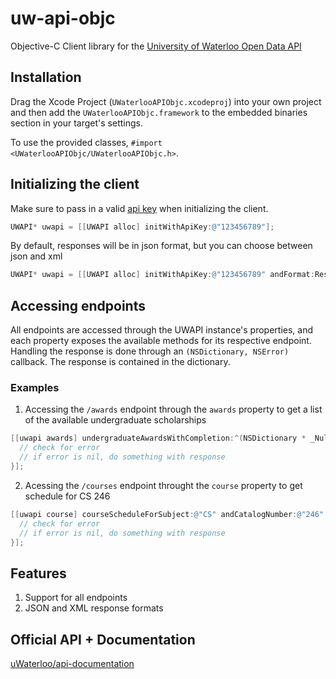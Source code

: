 # uw-api-objc
Objective-C Client library for the [University of Waterloo Open Data API](https://github.com/uWaterloo/api-documentation)

## Installation

Drag the Xcode Project (`UWaterlooAPIObjc.xcodeproj`) into your own project and then add the `UWaterlooAPIObjc.framework` to the embedded binaries section in your target's settings.

To use the provided classes, `#import <UWaterlooAPIObjc/UWaterlooAPIObjc.h>`.

## Initializing the client

Make sure to pass in a valid [api key](https://uwaterloo.ca/api/register) when initializing the client.

```objective-c
UWAPI* uwapi = [[UWAPI alloc] initWithApiKey:@"123456789"];
```

By default, responses will be in json format, but you can choose between json and xml

```objective-c
UWAPI* uwapi = [[UWAPI alloc] initWithApiKey:@"123456789" andFormat:ResponseFormatXml];
```

## Accessing endpoints

All endpoints are accessed through the UWAPI instance's properties, and each property exposes the available methods for its respective endpoint. Handling the response is done through an `(NSDictionary, NSError)` callback. The response is contained in the dictionary.

### Examples

1. Accessing the `/awards` endpoint through the `awards` property to get a list of the available undergraduate scholarships
```objective-c
[[uwapi awards] undergraduateAwardsWithCompletion:^(NSDictionary * _Nullable response, NSError * _Nullable error) {
  // check for error
  // if error is nil, do something with response
}];
```

2. Acessing the `/courses` endpoint throught the `course` property to get schedule for CS 246
```objective-c
[[uwapi course] courseScheduleForSubject:@"CS" andCatalogNumber:@"246" withCompletion:^(NSDictionary * _Nullable response, NSError * _Nullable error) {
  // check for error
  // if error is nil, do something with response
}];
```

## Features
1. Support for all endpoints
2. JSON and XML response formats

## Official API + Documentation
[uWaterloo/api-documentation](https://github.com/uWaterloo/api-documentation)
